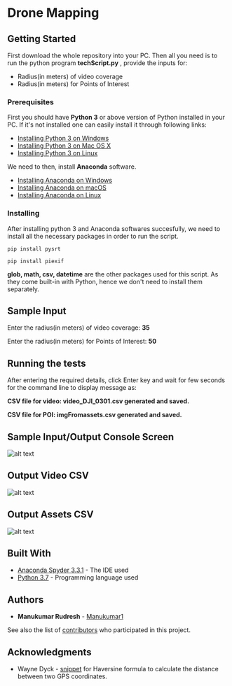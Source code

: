 # Drone Mapping

## Getting Started

First download the whole repository into your PC. Then all you need is to run the python program **techScript.py** , provide the inputs for:
* Radius(in meters) of video coverage
* Radius(in meters) for Points of Interest

### Prerequisites

First you should have **Python 3** or above version of Python installed in your PC. If it's not installed one can easily install it through following links:

* [Installing Python 3 on Windows](https://docs.python-guide.org/starting/install3/win/)
* [Installing Python 3 on Mac OS X](https://docs.python-guide.org/starting/install3/osx/)
* [Installing Python 3 on Linux](https://docs.python-guide.org/starting/install3/linux/)

We need to then, install **Anaconda** software.
* [Installing Anaconda on Windows](https://docs.anaconda.com/anaconda/install/windows/)
* [Installing Anaconda on macOS](https://docs.anaconda.com/anaconda/install/mac-os/)
* [Installing Anaconda on Linux](https://docs.anaconda.com/anaconda/install/linux/)


### Installing

After installing python 3 and Anaconda softwares succesfully, we need to install all the necessary packages in order to run the script.
```
pip install pysrt
```
```
pip install piexif
```

**glob, math, csv, datetime** are the other packages used for this script. As they come built-in with Python, hence we don't need to install them separately.

## Sample Input

Enter the radius(in meters) of video coverage: **35**


Enter the radius(in meters) for Points of Interest: **50**

## Running the tests

After entering the required details, click Enter key and wait for few seconds for the command line to display message as:

**CSV file for video: video_DJI_0301.csv generated and saved.**


**CSV file for POI: imgFromassets.csv generated and saved.**

## Sample Input/Output Console Screen
![alt text](https://github.com/Manukumar1/Skylark-Drones-Technical-Assignment/blob/master/SampleOutputConsoleScreen.png "SampleOutputConsoleScreen")

## Output Video CSV
![alt text](https://github.com/Manukumar1/Skylark-Drones-Technical-Assignment/blob/master/OutputVideoCSV.png "OutputVideoCSV")

## Output Assets CSV
![alt text](https://github.com/Manukumar1/Skylark-Drones-Technical-Assignment/blob/master/OutputAssetsCSV.png "OutputAssetsCSV")

## Built With

* [Anaconda Spyder 3.3.1](https://www.anaconda.com/download/) - The IDE used
* [Python 3.7](https://www.python.org/downloads/) - Programming language used

## Authors

* **Manukumar Rudresh** - [Manukumar1](https://github.com/Manukumar1)

See also the list of [contributors](https://github.com/Manukumar1/Skylark-Drones-Technical-Assignment/graphs/contributors) who participated in this project.

## Acknowledgments

* Wayne Dyck - [snippet](https://gist.github.com/rochacbruno/2883505) for Haversine formula to calculate the distance between two GPS coordinates.
